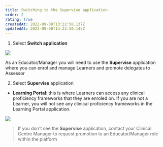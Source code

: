 ```yaml
---
title: Switching to the Supervise application
order: 2
rating: true
createdAt: 2022-09-08T13:22:50.137Z
updatedAt: 2022-09-08T13:22:50.142Z
---
```

1. Select **Switch application**

![](/img/promotion-to-em_1_n.png)

As an Educator/Manager you will need to use the **Supervise** application where you can enrol and manage Learners and promote delegates to Assessor

2. Select **Supervise** application

* **Learning Portal**: this is where Learners can access any clinical proficiency frameworks that they are enroled on. If you are not a Learner, you will not see any clinical proficiency frameworks in the Learning Portal application.

![](/img/promotion-to-em_2_n.png)

> If you don't see the **Supervise** application, contact your Clinical Centre Manager to request promotion to an Educator/Manager role within the platform